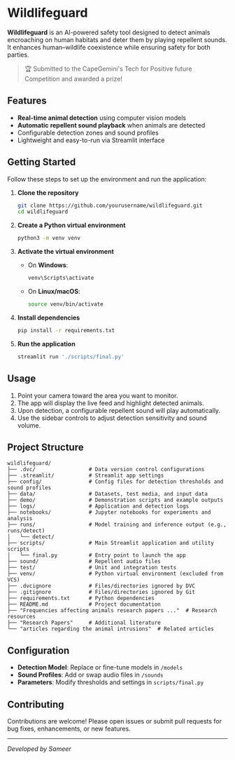 # Wildlifeguard

**Wildlifeguard** is an AI-powered safety tool designed to detect animals encroaching on human habitats and deter them by playing repellent sounds. It enhances human–wildlife coexistence while ensuring safety for both parties.

> 🏆 Submitted to the CapeGemini's Tech for Positive future Competition and awarded a prize!

## Features

* **Real-time animal detection** using computer vision models
* **Automatic repellent sound playback** when animals are detected
* Configurable detection zones and sound profiles
* Lightweight and easy-to-run via Streamlit interface

## Getting Started

Follow these steps to set up the environment and run the application:

1. **Clone the repository**

   ```bash
   git clone https://github.com/yourusername/wildlifeguard.git
   cd wildlifeguard
   ```

2. **Create a Python virtual environment**

   ```bash
   python3 -m venv venv
   ```

3. **Activate the virtual environment**

   * On **Windows**:

     ```bash
     venv\Scripts\activate
     ```
   * On **Linux/macOS**:

     ```bash
     source venv/bin/activate
     ```

4. **Install dependencies**

   ```bash
   pip install -r requirements.txt
   ```

5. **Run the application**

   ```bash
   streamlit run './scripts/final.py'
   ```

## Usage

1. Point your camera toward the area you want to monitor.
2. The app will display the live feed and highlight detected animals.
3. Upon detection, a configurable repellent sound will play automatically.
4. Use the sidebar controls to adjust detection sensitivity and sound volume.

## Project Structure

```plaintext
wildlifeguard/
├── .dvc/                 # Data version control configurations
├── .streamlit/           # Streamlit app settings
├── config/               # Config files for detection thresholds and sound profiles
├── data/                 # Datasets, test media, and input data
├── demo/                 # Demonstration scripts and example outputs
├── logs/                 # Application and detection logs
├── notebooks/            # Jupyter notebooks for experiments and analysis
├── runs/                 # Model training and inference output (e.g., runs/detect)
│   └── detect/
├── scripts/              # Main Streamlit application and utility scripts
│   └── final.py          # Entry point to launch the app
├── sound/                # Repellent audio files
├── test/                 # Unit and integration tests
├── venv/                 # Python virtual environment (excluded from VCS)
├── .dvcignore            # Files/directories ignored by DVC
├── .gitignore            # Files/directories ignored by Git
├── requirements.txt      # Python dependencies
├── README.md             # Project documentation
├── "Frequencies affecting animals research papers ..."  # Research resources
├── "Research Papers"     # Additional literature
└── "articles regarding the animal intrusions"  # Related articles
```

## Configuration

- **Detection Model**: Replace or fine-tune models in `/models`
- **Sound Profiles**: Add or swap audio files in `/sounds`
- **Parameters**: Modify thresholds and settings in `scripts/final.py`

## Contributing

Contributions are welcome! Please open issues or submit pull requests for bug fixes, enhancements, or new features.

---

*Developed by Sameer*

```
